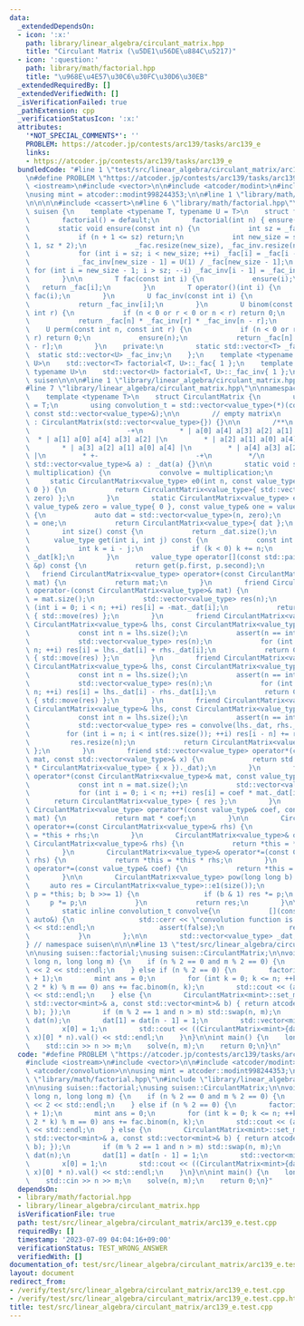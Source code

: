 ```yaml
---
data:
  _extendedDependsOn:
  - icon: ':x:'
    path: library/linear_algebra/circulant_matrix.hpp
    title: "Circulant Matrix (\u5DE1\u56DE\u884C\u5217)"
  - icon: ':question:'
    path: library/math/factorial.hpp
    title: "\u968E\u4E57\u30C6\u30FC\u30D6\u30EB"
  _extendedRequiredBy: []
  _extendedVerifiedWith: []
  _isVerificationFailed: true
  _pathExtension: cpp
  _verificationStatusIcon: ':x:'
  attributes:
    '*NOT_SPECIAL_COMMENTS*': ''
    PROBLEM: https://atcoder.jp/contests/arc139/tasks/arc139_e
    links:
    - https://atcoder.jp/contests/arc139/tasks/arc139_e
  bundledCode: "#line 1 \"test/src/linear_algebra/circulant_matrix/arc139_e.test.cpp\"\
    \n#define PROBLEM \"https://atcoder.jp/contests/arc139/tasks/arc139_e\"\n\n#include\
    \ <iostream>\n#include <vector>\n\n#include <atcoder/modint>\n#include <atcoder/convolution>\n\
    \nusing mint = atcoder::modint998244353;\n\n#line 1 \"library/math/factorial.hpp\"\
    \n\n\n\n#include <cassert>\n#line 6 \"library/math/factorial.hpp\"\n\nnamespace\
    \ suisen {\n    template <typename T, typename U = T>\n    struct factorial {\n\
    \        factorial() = default;\n        factorial(int n) { ensure(n); }\n\n \
    \       static void ensure(const int n) {\n            int sz = _fac.size();\n\
    \            if (n + 1 <= sz) return;\n            int new_size = std::max(n +\
    \ 1, sz * 2);\n            _fac.resize(new_size), _fac_inv.resize(new_size);\n\
    \            for (int i = sz; i < new_size; ++i) _fac[i] = _fac[i - 1] * i;\n\
    \            _fac_inv[new_size - 1] = U(1) / _fac[new_size - 1];\n           \
    \ for (int i = new_size - 1; i > sz; --i) _fac_inv[i - 1] = _fac_inv[i] * i;\n\
    \        }\n\n        T fac(const int i) {\n            ensure(i);\n         \
    \   return _fac[i];\n        }\n        T operator()(int i) {\n            return\
    \ fac(i);\n        }\n        U fac_inv(const int i) {\n            ensure(i);\n\
    \            return _fac_inv[i];\n        }\n        U binom(const int n, const\
    \ int r) {\n            if (n < 0 or r < 0 or n < r) return 0;\n            ensure(n);\n\
    \            return _fac[n] * _fac_inv[r] * _fac_inv[n - r];\n        }\n    \
    \    U perm(const int n, const int r) {\n            if (n < 0 or r < 0 or n <\
    \ r) return 0;\n            ensure(n);\n            return _fac[n] * _fac_inv[n\
    \ - r];\n        }\n    private:\n        static std::vector<T> _fac;\n      \
    \  static std::vector<U> _fac_inv;\n    };\n    template <typename T, typename\
    \ U>\n    std::vector<T> factorial<T, U>::_fac{ 1 };\n    template <typename T,\
    \ typename U>\n    std::vector<U> factorial<T, U>::_fac_inv{ 1 };\n} // namespace\
    \ suisen\n\n\n#line 1 \"library/linear_algebra/circulant_matrix.hpp\"\n\n\n\n\
    #line 7 \"library/linear_algebra/circulant_matrix.hpp\"\n\nnamespace suisen {\n\
    \    template <typename T>\n    struct CirculantMatrix {\n        using value_type\
    \ = T;\n        using convolution_t = std::vector<value_type>(*)(const std::vector<value_type>&,\
    \ const std::vector<value_type>&);\n\n        // empty matrix\n        CirculantMatrix()\
    \ : CirculantMatrix(std::vector<value_type>{}) {}\n\n        /**\n         * +-\
    \                        -+\n         * | a[0] a[4] a[3] a[2] a[1] |\n       \
    \  * | a[1] a[0] a[4] a[3] a[2] |\n         * | a[2] a[1] a[0] a[4] a[3] |\n \
    \        * | a[3] a[2] a[1] a[0] a[4] |\n         * | a[4] a[3] a[2] a[1] a[0]\
    \ |\n         * +-                        -+\n         */\n        explicit CirculantMatrix(const\
    \ std::vector<value_type>& a) : _dat(a) {}\n\n        static void set_multiplication(convolution_t\
    \ multiplication) {\n            convolve = multiplication;\n        }\n\n   \
    \     static CirculantMatrix<value_type> e0(int n, const value_type& zero = value_type{\
    \ 0 }) {\n            return CirculantMatrix<value_type>{ std::vector<value_type>(n,\
    \ zero) };\n        }\n        static CirculantMatrix<value_type> e1(int n, const\
    \ value_type& zero = value_type{ 0 }, const value_type& one = value_type{ 1 })\
    \ {\n            auto dat = std::vector<value_type>(n, zero);\n            dat[0]\
    \ = one;\n            return CirculantMatrix<value_type>{ dat };\n        }\n\n\
    \        int size() const {\n            return _dat.size();\n        }\n\n  \
    \      value_type get(int i, int j) const {\n            const int n = size();\n\
    \            int k = i - j;\n            if (k < 0) k += n;\n            return\
    \ _dat[k];\n        }\n        value_type operator[](const std::pair<int, int>\
    \ &p) const {\n            return get(p.first, p.second);\n        }\n\n     \
    \   friend CirculantMatrix<value_type> operator+(const CirculantMatrix<value_type>&\
    \ mat) {\n            return mat;\n        }\n        friend CirculantMatrix<value_type>\
    \ operator-(const CirculantMatrix<value_type>& mat) {\n            const int n\
    \ = mat.size();\n            std::vector<value_type> res(n);\n            for\
    \ (int i = 0; i < n; ++i) res[i] = -mat._dat[i];\n            return CirculantMatrix<value_type>\
    \ { std::move(res) };\n        }\n        friend CirculantMatrix<value_type> operator+(const\
    \ CirculantMatrix<value_type>& lhs, const CirculantMatrix<value_type>& rhs) {\n\
    \            const int n = lhs.size();\n            assert(n == int(rhs.size()));\n\
    \            std::vector<value_type> res(n);\n            for (int i = 0; i <\
    \ n; ++i) res[i] = lhs._dat[i] + rhs._dat[i];\n            return CirculantMatrix<value_type>\
    \ { std::move(res) };\n        }\n        friend CirculantMatrix<value_type> operator-(const\
    \ CirculantMatrix<value_type>& lhs, const CirculantMatrix<value_type>& rhs) {\n\
    \            const int n = lhs.size();\n            assert(n == int(rhs.size()));\n\
    \            std::vector<value_type> res(n);\n            for (int i = 0; i <\
    \ n; ++i) res[i] = lhs._dat[i] - rhs._dat[i];\n            return CirculantMatrix<value_type>\
    \ { std::move(res) };\n        }\n        friend CirculantMatrix<value_type> operator*(const\
    \ CirculantMatrix<value_type>& lhs, const CirculantMatrix<value_type>& rhs) {\n\
    \            const int n = lhs.size();\n            assert(n == int(rhs.size()));\n\
    \            std::vector<value_type> res = convolve(lhs._dat, rhs._dat);\n   \
    \         for (int i = n; i < int(res.size()); ++i) res[i - n] += res[i];\n  \
    \          res.resize(n);\n            return CirculantMatrix<value_type> { std::move(res)\
    \ };\n        }\n        friend std::vector<value_type> operator*(const CirculantMatrix<value_type>&\
    \ mat, const std::vector<value_type>& x) {\n            return std::move((mat\
    \ * CirculantMatrix<value_type> { x })._dat);\n        }\n        friend CirculantMatrix<value_type>\
    \ operator*(const CirculantMatrix<value_type>& mat, const value_type& coef) {\n\
    \            const int n = mat.size();\n            std::vector<value_type> res(n);\n\
    \            for (int i = 0; i < n; ++i) res[i] = coef * mat._dat[i];\n      \
    \      return CirculantMatrix<value_type> { res };\n        }\n        friend\
    \ CirculantMatrix<value_type> operator*(const value_type& coef, const CirculantMatrix<value_type>&\
    \ mat) {\n            return mat * coef;\n        }\n\n        CirculantMatrix<value_type>&\
    \ operator+=(const CirculantMatrix<value_type>& rhs) {\n            return *this\
    \ = *this + rhs;\n        }\n        CirculantMatrix<value_type>& operator-=(const\
    \ CirculantMatrix<value_type>& rhs) {\n            return *this = *this - rhs;\n\
    \        }\n        CirculantMatrix<value_type>& operator*=(const CirculantMatrix<value_type>&\
    \ rhs) {\n            return *this = *this * rhs;\n        }\n        CirculantMatrix<value_type>&\
    \ operator*=(const value_type& coef) {\n            return *this = *this * coef;\n\
    \        }\n\n        CirculantMatrix<value_type> pow(long long b) {\n       \
    \     auto res = CirculantMatrix<value_type>::e1(size());\n            for (auto\
    \ p = *this; b; b >>= 1) {\n                if (b & 1) res *= p;\n           \
    \     p *= p;\n            }\n            return res;\n        }\n\n    private:\n\
    \        static inline convolution_t convolve{\n            [](const auto&, const\
    \ auto&) {\n                std::cerr << \"convolution function is not available.\"\
    \ << std::endl;\n                assert(false);\n                return std::vector<value_type>{};\n\
    \            }\n        };\n\n        std::vector<value_type> _dat;\n    };\n\
    } // namespace suisen\n\n\n#line 13 \"test/src/linear_algebra/circulant_matrix/arc139_e.test.cpp\"\
    \n\nusing suisen::factorial;\nusing suisen::CirculantMatrix;\n\nvoid solve(long\
    \ long n, long long m) {\n    if (n % 2 == 0 and m % 2 == 0) {\n        std::cout\
    \ << 2 << std::endl;\n    } else if (n % 2 == 0) {\n        factorial<mint> fac(n\
    \ + 1);\n        mint ans = 0;\n        for (int k = 0; k <= n; ++k) if ((n -\
    \ 2 * k) % m == 0) ans += fac.binom(n, k);\n        std::cout << (ans * m).val()\
    \ << std::endl;\n    } else {\n        CirculantMatrix<mint>::set_multiplication([](const\
    \ std::vector<mint>& a, const std::vector<mint>& b) { return atcoder::convolution(a,\
    \ b); });\n        if (m % 2 == 1 and n > m) std::swap(n, m);\n        std::vector<mint>\
    \ dat(n);\n        dat[1] = dat[n - 1] = 1;\n        std::vector<mint> x(n);\n\
    \        x[0] = 1;\n        std::cout << ((CirculantMatrix<mint>{dat}.pow(m) *\
    \ x)[0] * n).val() << std::endl;\n    }\n}\n\nint main() {\n    long long n, m;\n\
    \    std::cin >> n >> m;\n    solve(n, m);\n    return 0;\n}\n"
  code: "#define PROBLEM \"https://atcoder.jp/contests/arc139/tasks/arc139_e\"\n\n\
    #include <iostream>\n#include <vector>\n\n#include <atcoder/modint>\n#include\
    \ <atcoder/convolution>\n\nusing mint = atcoder::modint998244353;\n\n#include\
    \ \"library/math/factorial.hpp\"\n#include \"library/linear_algebra/circulant_matrix.hpp\"\
    \n\nusing suisen::factorial;\nusing suisen::CirculantMatrix;\n\nvoid solve(long\
    \ long n, long long m) {\n    if (n % 2 == 0 and m % 2 == 0) {\n        std::cout\
    \ << 2 << std::endl;\n    } else if (n % 2 == 0) {\n        factorial<mint> fac(n\
    \ + 1);\n        mint ans = 0;\n        for (int k = 0; k <= n; ++k) if ((n -\
    \ 2 * k) % m == 0) ans += fac.binom(n, k);\n        std::cout << (ans * m).val()\
    \ << std::endl;\n    } else {\n        CirculantMatrix<mint>::set_multiplication([](const\
    \ std::vector<mint>& a, const std::vector<mint>& b) { return atcoder::convolution(a,\
    \ b); });\n        if (m % 2 == 1 and n > m) std::swap(n, m);\n        std::vector<mint>\
    \ dat(n);\n        dat[1] = dat[n - 1] = 1;\n        std::vector<mint> x(n);\n\
    \        x[0] = 1;\n        std::cout << ((CirculantMatrix<mint>{dat}.pow(m) *\
    \ x)[0] * n).val() << std::endl;\n    }\n}\n\nint main() {\n    long long n, m;\n\
    \    std::cin >> n >> m;\n    solve(n, m);\n    return 0;\n}"
  dependsOn:
  - library/math/factorial.hpp
  - library/linear_algebra/circulant_matrix.hpp
  isVerificationFile: true
  path: test/src/linear_algebra/circulant_matrix/arc139_e.test.cpp
  requiredBy: []
  timestamp: '2023-07-09 04:04:16+09:00'
  verificationStatus: TEST_WRONG_ANSWER
  verifiedWith: []
documentation_of: test/src/linear_algebra/circulant_matrix/arc139_e.test.cpp
layout: document
redirect_from:
- /verify/test/src/linear_algebra/circulant_matrix/arc139_e.test.cpp
- /verify/test/src/linear_algebra/circulant_matrix/arc139_e.test.cpp.html
title: test/src/linear_algebra/circulant_matrix/arc139_e.test.cpp
---
```


